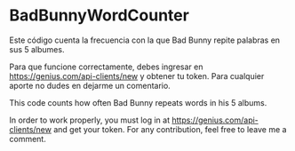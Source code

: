 # BadBunnyWordCounter
Este código cuenta la frecuencia con la que Bad Bunny repite palabras en sus 5 albumes.

Para que funcione correctamente, debes ingresar en https://genius.com/api-clients/new y obtener tu token.
Para cualquier aporte no dudes en dejarme un comentario.


This code counts how often Bad Bunny repeats words in his 5 albums.

In order to work properly, you must log in at https://genius.com/api-clients/new and get your token.
For any contribution, feel free to leave me a comment.

